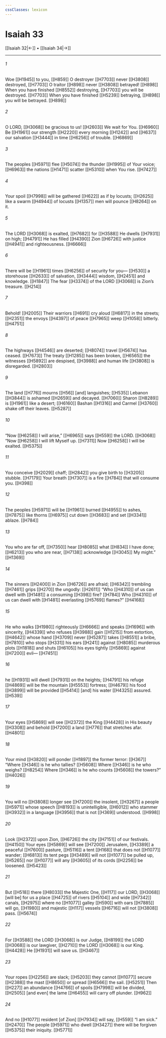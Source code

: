 ```yaml
---
cssClasses: lexicon
---
```


# Isaiah 33

[[Isaiah 32|←]] • [[Isaiah 34|→]]

---

###### 1
Woe [[H1945]] to you, [[H859]] O destroyer [[H7703]] never [[H3808]] destroyed, [[H7703]] O traitor [[H898]] never [[H3808]] betrayed! [[H898]] When you have finished [[H8552]] destroying, [[H7703]] you will be destroyed. [[H7703]] When you have finished [[H5239]] betraying, [[H898]] you will be betrayed. [[H898]]

###### 2
O LORD, [[H3068]] be gracious to us! [[H2603]] We wait for You. [[H6960]] Be [[H1961]] our strength [[H2220]] every morning [[H1242]] and [[H637]] our salvation [[H3444]] in time [[H6256]] of trouble. [[H6869]]

###### 3
The peoples [[H5971]] flee [[H5074]] the thunder [[H1995]] of Your voice; [[H6963]] the nations [[H1471]] scatter [[H5310]] when You rise. [[H7427]]

###### 4
Your spoil [[H7998]] will be gathered [[H622]] as if by locusts; [[H2625]] like a swarm [[H4944]] of locusts [[H1357]] men will pounce [[H8264]] on it. 

###### 5
The LORD [[H3068]] is exalted, [[H7682]] for [[H3588]] He dwells [[H7931]] on high; [[H4791]] He has filled [[H4390]] Zion [[H6726]] with justice [[H4941]] and righteousness. [[H6666]]

###### 6
There will be [[H1961]] times [[H6256]] of security for you— [[H530]] a storehouse [[H2633]] of salvation, [[H3444]] wisdom, [[H2451]] and knowledge. [[H1847]] The fear [[H3374]] of the LORD [[H3068]] is Zion’s treasure. [[H214]]

###### 7
Behold! [[H2005]] Their warriors [[H691]] cry aloud [[H6817]] in the streets; [[H2351]] the envoys [[H4397]] of peace [[H7965]] weep [[H1058]] bitterly. [[H4751]]

###### 8
The highways [[H4546]] are deserted; [[H8074]] travel [[H5674]] has ceased. [[H7673]] The treaty [[H1285]] has been broken, [[H6565]] the witnesses [[H5892]] are despised, [[H3988]] and human life [[H3808]] is disregarded. [[H2803]]

###### 9
The land [[H776]] mourns [[H56]] [and] languishes; [[H535]] Lebanon [[H3844]] is ashamed [[H2659]] and decayed. [[H7060]] Sharon [[H8289]] is [[H1961]] like a desert; [[H6160]] Bashan [[H1316]] and Carmel [[H3760]] shake off their leaves. [[H5287]]

###### 10
“Now [[H6258]] I will arise,” [[H6965]] says [[H559]] the LORD. [[H3068]] “Now [[H6258]] I will lift Myself up. [[H7311]] Now [[H6258]] I will be exalted. [[H5375]]

###### 11
You conceive [[H2029]] chaff; [[H2842]] you give birth to [[H3205]] stubble. [[H7179]] Your breath [[H7307]] is a fire [[H784]] that will consume you. [[H398]]

###### 12
The peoples [[H5971]] will be [[H1961]] burned [[H4955]] to ashes, [[H7875]] like thorns [[H6975]] cut down [[H3683]] and set [[H3341]] ablaze. [[H784]]

###### 13
You who are far off, [[H7350]] hear [[H8085]] what [[H834]] I have done; [[H6213]] you who are near, [[H7138]] acknowledge [[H3045]] My might.” [[H1369]]

###### 14
The sinners [[H2400]] in Zion [[H6726]] are afraid; [[H6342]] trembling [[H7461]] grips [[H270]] the ungodly: [[H2611]] “Who [[H4310]] of us can dwell with [[H1481]] a consuming [[H398]] fire? [[H784]] Who [[H4310]] of us can dwell with [[H1481]] everlasting [[H5769]] flames?” [[H4168]]

###### 15
He who walks [[H1980]] righteously [[H6666]] and speaks [[H1696]] with sincerity, [[H4339]] who refuses [[H3988]] gain [[H1215]] from extortion, [[H4642]] whose hand [[H3709]] never [[H5287]] takes [[H8551]] a bribe, [[H7810]] who stops [[H331]] his ears [[H241]] against [[H8085]] murderous plots [[H1818]] and shuts [[H6105]] his eyes tightly [[H5869]] against [[H7200]] evil— [[H7451]]

###### 16
he [[H1931]] will dwell [[H7931]] on the heights; [[H4791]] his refuge [[H4869]] will be the mountain [[H5553]] fortress; [[H4679]] his food [[H3899]] will be provided [[H5414]] [and] his water [[H4325]] assured. [[H539]]

###### 17
Your eyes [[H5869]] will see [[H2372]] the King [[H4428]] in His beauty [[H3308]] and behold [[H7200]] a land [[H776]] that stretches afar. [[H4801]]

###### 18
Your mind [[H3820]] will ponder [[H1897]] the former terror: [[H367]] “Where [[H346]] is he who tallies? [[H5608]] Where [[H346]] is he who weighs? [[H8254]] Where [[H346]] is he who counts [[H5608]] the towers?” [[H4026]]

###### 19
You will no [[H3808]] longer see [[H7200]] the insolent, [[H3267]] a people [[H5971]] whose speech [[H8193]] is unintelligible, [[H6012]] who stammer [[H3932]] in a language [[H3956]] that is not [[H369]] understood. [[H998]]

###### 20
Look [[H2372]] upon Zion, [[H6726]] the city [[H7151]] of our festivals. [[H4150]] Your eyes [[H5869]] will see [[H7200]] Jerusalem, [[H3389]] a peaceful [[H7600]] pasture, [[H5116]] a tent [[H168]] that does not [[H1077]] wander; [[H6813]] its tent pegs [[H3489]] will not [[H1077]] be pulled up, [[H5265]] nor [[H1077]] will any [[H3605]] of its cords [[H2256]] be loosened. [[H5423]]

###### 21
But [[H518]] there [[H8033]] the Majestic One, [[H117]] our LORD, [[H3068]] [will be] for us  a place [[H4725]] of rivers [[H5104]] and wide [[H7342]] canals, [[H2975]] where no [[H1077]] galley [[H590]] with oars [[H7885]] will go, [[H1980]] and majestic [[H117]] vessels [[H6716]] will not [[H3808]] pass. [[H5674]]

###### 22
For [[H3588]] the LORD [[H3068]] is our Judge, [[H8199]] the LORD [[H3068]] is our lawgiver, [[H2710]] the LORD [[H3068]] is our King. [[H4428]] He [[H1931]] will save us. [[H3467]]

###### 23
Your ropes [[H2256]] are slack; [[H5203]] they cannot [[H1077]] secure [[H2388]] the mast [[H8650]] or spread [[H6566]] the sail. [[H5251]] Then [[H227]] an abundance [[H4766]] of spoils [[H7998]] will be divided, [[H2505]] [and even] the lame [[H6455]] will carry off plunder. [[H962]]

###### 24
And no [[H1077]] resident [of Zion] [[H7934]] will say, [[H559]] “I am sick.” [[H2470]] The people [[H5971]] who dwell [[H3427]] there  will be forgiven [[H5375]] their iniquity. [[H5771]]

